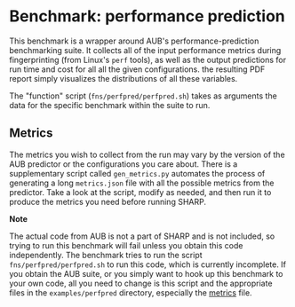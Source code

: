 # Benchmark: performance prediction


This benchmark is a wrapper around AUB's performance-prediction benchmarking suite.
It collects all of the input performance metrics during fingerprinting (from Linux's `perf` tools), as well as the output predictions for run time and cost for all all the given configurations.
the resulting PDF report simply visualizes the distributions of all these variables.

The "function" script (`fns/perfpred/perfpred.sh`) takes as arguments the data for the specific benchmark within the suite to run.

## Metrics

The metrics you wish to collect from the run may vary by the version of the AUB predictor or the configurations you care about.
There is a supplementary script called `gen_metrics.py` automates the process of generating a long `metrics.json` file with all the possible metrics from the predictor.
Take a look at the script, modify as needed, and then run it to produce the metrics you need before running SHARP.

**Note**

The actual code from AUB is not a part of SHARP and is not included, so trying to run this benchmark will fail unless you obtain this code independently.
The benchmark tries to run the script `fns/perfpred/perfpred.sh` to run this code, which is currently incomplete.
If you obtain the AUB suite, or you simply want to hook up this benchmark to your own code, all you need to change is this script and the appropriate files in the `examples/perfpred` directory, especially the [metrics](../metrics.md) file.
